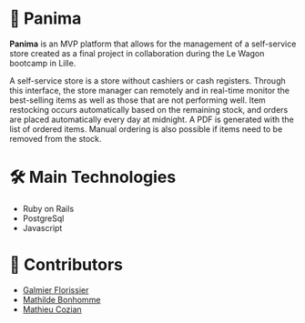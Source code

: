 # 🛒 **Panima** 


**Panima** is an MVP platform that allows for the management of a self-service store created as a final project in collaboration during the Le Wagon bootcamp in Lille.

A self-service store is a store without cashiers or cash registers. Through this interface, the store manager can remotely and in real-time monitor the best-selling items as well as those that are not performing well. Item restocking occurs automatically based on the remaining stock, and orders are placed automatically every day at midnight. A PDF is generated with the list of ordered items. Manual ordering is also possible if items need to be removed from the stock.

# 🛠️ **Main Technologies**

- Ruby on Rails
- PostgreSql
- Javascript

# 🤝 **Contributors**

- [Galmier Florissier](https://github.com/galmier27)
- [Mathilde Bonhomme](https://github.com/Mathouzalem)
- [Mathieu Cozian](https://github.com/Mathieu-Cozian)

